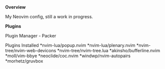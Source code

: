 **Overview**

My Neovim config, still a work in progress.

**Plugins**

Plugin Manager - Packer

Plugins Installed
*nvim-lua/popup.nvim
*nvim-lua/plenary.nvim
*nvim-tree/nvim-web-devicons
*nvim-tree/nvim-tree.lua
*akinsho/bufferline.nvim
*moll/vim-bbye
*neoclide/coc.nvim
*windwp/nvim-autopairs
*morhetz/gruvbox

